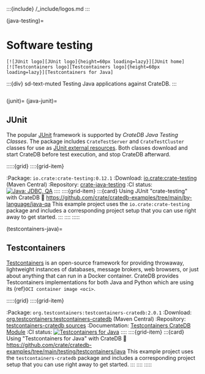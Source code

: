 :::{include} /_include/logos.md
:::

(java-testing)=

# Software testing

```{div} .float-right
[![JUnit logo][JUnit logo]{height=60px loading=lazy}][JUnit home]
[![Testcontainers logo][Testcontainers logo]{height=60px loading=lazy}][Testcontainers for Java]
```
:::{div} sd-text-muted
Testing Java applications against CrateDB.
:::
```{div} .clearfix
```

(junit)=
(java-junit)=
## JUnit

The popular [JUnit] framework is supported by *CrateDB Java Testing Classes*.
The package includes `CrateTestServer` and `CrateTestCluster` classes for use
as [JUnit external resources]. Both classes download and start CrateDB before
test execution, and stop CrateDB afterward.

:::::{grid}
::::{grid-item}

:Package: `io.crate:crate-testing:0.12.1`
:Download: [io.crate:crate-testing] (Maven Central)
:Repository: [crate-java-testing]
:CI status: [![Java: JDBC, QA](https://github.com/crate/cratedb-examples/actions/workflows/lang-java-maven.yml/badge.svg)](https://github.com/crate/cratedb-examples/actions/workflows/lang-java-maven.yml)
::::
::::{grid-item}
:::{card} Using JUnit "crate-testing" with CrateDB
:link: https://github.com/crate/cratedb-examples/tree/main/by-language/java-qa
This example project uses the `io.crate:crate-testing` package and includes a
corresponding project setup that you can use right away to get started.
:::
::::
:::::

(testcontainers-java)=
## Testcontainers

[Testcontainers] is an open-source framework for providing throwaway,
lightweight instances of databases, message brokers, web browsers, or
just about anything that can run in a Docker container.
CrateDB provides Testcontainers implementations for both Java and Python
which are using its {ref}`OCI container image <oci>`.

:::::{grid}
::::{grid-item}

:Package: `org.testcontainers:testcontainers-cratedb:2.0.1`
:Download: [org.testcontainers:testcontainers-cratedb] (Maven Central)
:Repository: [testcontainers-cratedb sources]
:Documentation: [Testcontainers CrateDB Module]
:CI status: [![Testcontainers for Java](https://github.com/crate/cratedb-examples/actions/workflows/testing-testcontainers-java.yml/badge.svg)](https://github.com/crate/cratedb-examples/actions/workflows/testing-testcontainers-java.yml)
::::
::::{grid-item}
:::{card} Using "Testcontainers for Java" with CrateDB
:link: https://github.com/crate/cratedb-examples/tree/main/testing/testcontainers/java
This example project uses the `testcontainers-cratedb` package and includes a
corresponding project setup that you can use right away to get started.
:::
::::
:::::


[crate-java-testing]: https://github.com/crate/crate-java-testing
[JUnit]: https://junit.org/
[JUnit external resources]: https://github.com/junit-team/junit4/wiki/Rules#externalresource-rules
[Testcontainers]: https://testcontainers.com/
[Testcontainers CrateDB Module]: https://java.testcontainers.org/modules/databases/cratedb/
[testcontainers-cratedb sources]: https://github.com/testcontainers/testcontainers-java/tree/main/modules/cratedb/src/main/java/org/testcontainers/cratedb

[io.crate:crate-testing]: https://repo1.maven.org/maven2/io/crate/crate-testing/
[org.testcontainers:testcontainers-cratedb]: https://repo1.maven.org/maven2/org/testcontainers/testcontainers-cratedb/
